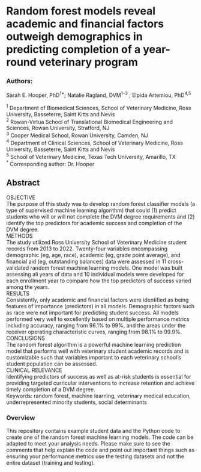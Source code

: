 # Random forest models reveal academic and financial factors outweigh demographics in predicting completion of a year-round veterinary program

### Authors:
Sarah E. Hooper, PhD<sup>1*</sup>; Natalie Ragland, DVM<sup>1–3</sup> ; Elpida Artemiou, PhD<sup>4,5</sup>  

<sup>1</sup> Department of Biomedical Sciences, School of Veterinary Medicine, Ross University, Basseterre, Saint Kitts and Nevis  
<sup>2</sup> Rowan-Virtua School of Translational Biomedical Engineering and Sciences, Rowan University, Stratford, NJ  
<sup>3</sup> Cooper Medical School, Rowan University, Camden, NJ  
<sup>4</sup> Department of Clinical Sciences, School of Veterinary Medicine, Ross University, Basseterre, Saint Kitts and Nevis  
<sup>5</sup> School of Veterinary Medicine, Texas Tech University, Amarillo, TX  
<sup>*</sup> Corresponding author: Dr. Hooper  

## Abstract
OBJECTIVE  
The purpose of this study was to develop random forest classifier models (a type of supervised machine learning algorithm)
that could (1) predict students who will or will not complete the DVM degree requirements and (2) identify
the top predictors for academic success and completion of the DVM degree.  
METHODS  
The study utilized Ross University School of Veterinary Medicine student records from 2013 to 2022. Twenty-four
variables encompassing demographic (eg, age, race), academic (eg, grade point average), and financial aid (eg,
outstanding balances) data were assessed in 11 cross-validated random forest machine learning models. One model
was built assessing all years of data and 10 individual models were developed for each enrollment year to compare
how the top predictors of success varied among the years.  
RESULTS  
Consistently, only academic and financial factors were identified as being features of importance (predictors) in all
models. Demographic factors such as race were not important for predicting student success. All models performed
very well to excellently based on multiple performance metrics including accuracy, ranging from 96.1% to 99%, and
the areas under the receiver operating characteristic curves, ranging from 98.1% to 99.9%.  
CONCLUSIONS  
The random forest algorithm is a powerful machine learning prediction model that performs well with veterinary
student academic records and is customizable such that variables important to each veterinary school’s student
population can be assessed.  
CLINICAL RELEVANCE  
Identifying predictors of success as well as at-risk students is essential for providing targeted curricular interventions
to increase retention and achieve timely completion of a DVM degree.  
Keywords: random forest, machine learning, veterinary medical education, underrepresented minority students,
social determinants  

### Overview

This repository contains example student data and the Python code to create one of the random forest machine learning models.  The code can be adapted to meet your analysis needs.  Please make sure to see the comments that help explain the code and point out important things such as ensuring your performance metrics use the testing datasets and not the entire dataset (training and testing).


